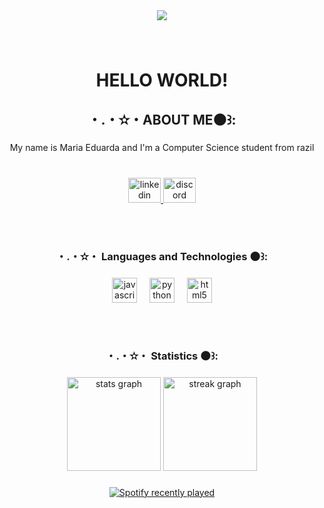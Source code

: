 <div align="center">
  <img src="https://profile-counter.glitch.me/Euadud/count.svg?"  />
</div>

###

<br clear="both">

<h1 align="center">HELLO WORLD!</h1>

###

<h2 align="center">・.・✫・ABOUT ME🌑꒱:</h2>

###

<p align="center">My name is Maria Eduarda and I'm a Computer Science student from razil</p>

###

<br clear="both">

<div align="center">
  <a href="https://www.linkedin.com/in/maria-eduarda-ferreira-693874242/" target="_blank">
    <img src="https://raw.githubusercontent.com/maurodesouza/profile-readme-generator/master/src/assets/icons/social/linkedin/default.svg" width="52" height="40" alt="linkedin logo"  />
  </a>
  <a href="adud0884" target="_blank">
    <img src="https://raw.githubusercontent.com/maurodesouza/profile-readme-generator/master/src/assets/icons/social/discord/default.svg" width="52" height="40" alt="discord logo"  />
  </a>
</div>

###

<h2 align="left"></h2>

###

<br clear="both">

<h3 align="center">・.・✫・ Languages ​​and Technologies 🌑꒱:</h3>

###

<div align="center">
  <img src="https://cdn.jsdelivr.net/gh/devicons/devicon/icons/javascript/javascript-plain.svg" height="40" alt="javascript logo"  />
  <img width="12" />
  <img src="https://cdn.jsdelivr.net/gh/devicons/devicon/icons/python/python-plain.svg" height="40" alt="python logo"  />
  <img width="12" />
  <img src="https://cdn.jsdelivr.net/gh/devicons/devicon/icons/html5/html5-plain.svg" height="40" alt="html5 logo"  />
</div>

###

<div align="left">
</div>

###

<h2 align="left"></h2>

###

<br clear="both">

<h3 align="center">・.・✫・ Statistics 🌑꒱:</h3>

###

<div align="center">
  <img src="https://github-readme-stats.vercel.app/api?username=Euadud&hide_title=false&hide_rank=false&show_icons=true&include_all_commits=true&count_private=true&disable_animations=false&theme=dracula&locale=en&hide_border=false&order=1" height="150" alt="stats graph"  />
  <img src="https://streak-stats.demolab.com?user=Euadud&locale=en&mode=daily&theme=dracula&hide_border=false&border_radius=5&order=3" height="150" alt="streak graph"  />
</div>

###

<div align="center">
  <a href="https://open.spotify.com/user/31fvawfqkl4y7c5nc5f7ghjduarq">
    <img src="https://spotify-recently-played-readme.vercel.app/api?user=31fvawfqkl4y7c5nc5f7ghjduarq&count=2&unique=true" alt="Spotify recently played"  />
  </a>
</div>

###
